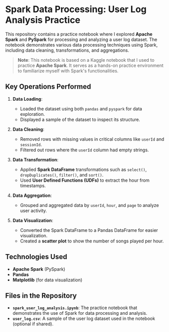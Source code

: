 # Spark Data Processing: User Log Analysis Practice

This repository contains a practice notebook where I explored **Apache Spark** and **PySpark** for processing and analyzing a user log dataset. The notebook demonstrates various data processing techniques using Spark, including data cleaning, transformations, and aggregations.

> **Note**: This notebook is based on a Kaggle notebook that I used to practice **Apache Spark**. It serves as a hands-on practice environment to familiarize myself with Spark's functionalities.

## Key Operations Performed

1. **Data Loading**:
   - Loaded the dataset using both `pandas` and `pyspark` for data exploration.
   - Displayed a sample of the dataset to inspect its structure.

2. **Data Cleaning**:
   - Removed rows with missing values in critical columns like `userId` and `sessionId`.
   - Filtered out rows where the `userId` column had empty strings.

3. **Data Transformation**:
   - Applied **Spark DataFrame** transformations such as `select()`, `dropDuplicates()`, `filter()`, and `sort()`.
   - Used **User Defined Functions (UDFs)** to extract the hour from timestamps.

4. **Data Aggregation**:
   - Grouped and aggregated data by `userId`, `hour`, and `page` to analyze user activity.

5. **Data Visualization**:
   - Converted the Spark DataFrame to a Pandas DataFrame for easier visualization.
   - Created a **scatter plot** to show the number of songs played per hour.

## Technologies Used

- **Apache Spark** (PySpark)
- **Pandas**
- **Matplotlib** (for data visualization)

## Files in the Repository

- **`spark_user_log_analysis.ipynb`**: The practice notebook that demonstrates the use of Spark for data processing and analysis.
- **`user_log.csv`**: A sample of the user log dataset used in the notebook (optional if shared).

